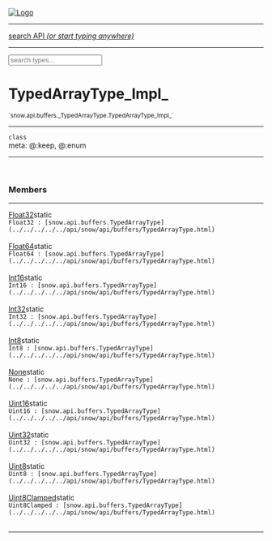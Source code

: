 
[![Logo](../../../../../images/logo.png)](../../../../../api/index.html)

<hr/>
<a href="#" id="search_bar" onclick="return;"><div> search API <em>(or start typing anywhere)</em> </div></a>
<hr/>

<script src="../../../../../js/omnibar.js"> </script>
<link rel="stylesheet" type="text/css" href="../../../../../css/omnibar.css" media="all">

<div id="omnibar"> <a href="#" onclick="return" id="omnibar_close"></a> <input id="omnibar_text" type="text" placeholder="search types..."></input></div>
<script  id="typelist" data-relpath="../../../../../" data-types="snow.App,snow.AppFixedTimestep,snow.Snow,snow._Snow.Core,snow.api.Debug,snow.api.DebugError,snow.api.File,snow.api.FileHandle,snow.api.FileSeek,snow.api.Libs,snow.api.Promise,snow.api.PromiseError,snow.api.PromiseState,snow.api.Promises,snow.api.Timer,snow.api._Debug.LogError,snow.api._File.FileHandle_Impl_,snow.api._File.FileSeek_Impl_,snow.api._Promise.PromiseState_Impl_,snow.api.buffers.ArrayBuffer,snow.api.buffers.ArrayBufferIO,snow.api.buffers.ArrayBufferView,snow.api.buffers.Float32Array,snow.api.buffers.Float64Array,snow.api.buffers.Int16Array,snow.api.buffers.Int32Array,snow.api.buffers.Int8Array,snow.api.buffers.TAError,snow.api.buffers.TypedArrayType,snow.api.buffers.Uint16Array,snow.api.buffers.Uint32Array,snow.api.buffers.Uint8Array,snow.api.buffers.Uint8ClampedArray,snow.api.buffers._ArrayBuffer.ArrayBuffer_Impl_,snow.api.buffers._Float32Array.Float32Array_Impl_,snow.api.buffers._Float64Array.Float64Array_Impl_,snow.api.buffers._Int16Array.Int16Array_Impl_,snow.api.buffers._Int32Array.Int32Array_Impl_,snow.api.buffers._Int8Array.Int8Array_Impl_,snow.api.buffers._TypedArrayType.TypedArrayType_Impl_,snow.api.buffers._Uint16Array.Uint16Array_Impl_,snow.api.buffers._Uint32Array.Uint32Array_Impl_,snow.api.buffers._Uint8Array.Uint8Array_Impl_,snow.api.buffers._Uint8ClampedArray.Uint8ClampedArray_Impl_,snow.core.native.Core,snow.core.native._Core.StaticSnow,snow.core.native.assets.Assets,snow.core.native.assets._Assets.NativeAudioDataBlob,snow.core.native.assets._Assets.NativeAudioDataInfo,snow.core.native.assets._Assets.NativeAudioInfo,snow.core.native.audio.Audio,snow.core.native.audio.Sound,snow.core.native.input.Input,snow.core.native.io.IO,snow.core.native.window.Windowing,snow.modules.interfaces.Assets,snow.modules.interfaces.Audio,snow.modules.interfaces.IO,snow.modules.interfaces.Input,snow.modules.interfaces.Windowing,snow.modules.openal.AL,snow.modules.openal.ALC,snow.modules.openal.ALHelper,snow.modules.openal.Audio,snow.modules.openal.Context,snow.modules.openal.Device,snow.modules.openal.Sound,snow.modules.openal._AL.Context_Impl_,snow.modules.openal._AL.Device_Impl_,snow.modules.openal.sound.ALSound,snow.modules.openal.sound.ALStream,snow.modules.openal.sound.Sound,snow.modules.opengl.GL,snow.modules.opengl.GLActiveInfo,snow.modules.opengl.GLBuffer,snow.modules.opengl.GLContextAttributes,snow.modules.opengl.GLFramebuffer,snow.modules.opengl.GLProgram,snow.modules.opengl.GLRenderbuffer,snow.modules.opengl.GLShader,snow.modules.opengl.GLTexture,snow.modules.opengl.GLUniformLocation,snow.modules.opengl.native.GL,snow.modules.opengl.native.GLActiveInfo,snow.modules.opengl.native.GLBO,snow.modules.opengl.native.GLBuffer,snow.modules.opengl.native.GLContextAttributes,snow.modules.opengl.native.GLFBO,snow.modules.opengl.native.GLFramebuffer,snow.modules.opengl.native.GLObject,snow.modules.opengl.native.GLPO,snow.modules.opengl.native.GLProgram,snow.modules.opengl.native.GLRBO,snow.modules.opengl.native.GLRenderbuffer,snow.modules.opengl.native.GLSO,snow.modules.opengl.native.GLShader,snow.modules.opengl.native.GLShaderPrecisionFormat,snow.modules.opengl.native.GLTO,snow.modules.opengl.native.GLTexture,snow.modules.opengl.native.GLUniformLocation,snow.modules.opengl.native.GL_FFI,snow.modules.opengl.native._GL.GLBuffer_Impl_,snow.modules.opengl.native._GL.GLFramebuffer_Impl_,snow.modules.opengl.native._GL.GLProgram_Impl_,snow.modules.opengl.native._GL.GLRenderbuffer_Impl_,snow.modules.opengl.native._GL.GLShader_Impl_,snow.modules.opengl.native._GL.GLTexture_Impl_,snow.modules.opengl.native._GL.GLUniformLocation_Impl_,snow.modules.sdl.ControllerEventType,snow.modules.sdl.Input,snow.modules.sdl.KeyEventType,snow.modules.sdl.ModValue,snow.modules.sdl.MouseEventType,snow.modules.sdl.TouchEventType,snow.modules.sdl.Windowing,snow.modules.sdl._Input.ControllerEventType_Impl_,snow.modules.sdl._Input.KeyEventType_Impl_,snow.modules.sdl._Input.ModValue_Impl_,snow.modules.sdl._Input.MouseEventType_Impl_,snow.modules.sdl._Input.TouchEventType_Impl_,snow.system.assets.Asset,snow.system.assets.AssetBytes,snow.system.assets.AssetImage,snow.system.assets.AssetJSON,snow.system.assets.AssetText,snow.system.assets.Assets,snow.system.assets._Assets.AssetsModule,snow.system.audio.Audio,snow.system.audio.AudioModule,snow.system.audio.Sound,snow.system.input.Input,snow.system.input.Keycodes,snow.system.input.MapIntBool,snow.system.input.MapIntFloat,snow.system.input.Scancodes,snow.system.input._Input.InputModule,snow.system.io.IO,snow.system.io._IO.IOModule,snow.system.module.Assets,snow.system.module.Audio,snow.system.module.IO,snow.system.module.Input,snow.system.module.Sound,snow.system.module.Windowing,snow.system.window.Window,snow.system.window.Windowing,snow.system.window._Windowing.WindowHandleMap,snow.system.window._Windowing.WindowingModule,snow.types.AppConfig,snow.types.AppConfigNative,snow.types.AppConfigWeb,snow.types.Asset,snow.types.AssetBytes,snow.types.AssetImage,snow.types.AssetJSON,snow.types.AssetText,snow.types.AssetType,snow.types.AudioDataBlob,snow.types.AudioDataInfo,snow.types.AudioFormatType,snow.types.AudioHandle,snow.types.AudioInfo,snow.types.DisplayMode,snow.types.Error,snow.types.FileEvent,snow.types.FileEventType,snow.types.FileFilter,snow.types.GamepadDeviceEventType,snow.types.IODataOptions,snow.types.ImageInfo,snow.types.InputEvent,snow.types.InputEventType,snow.types.Key,snow.types.ModState,snow.types.OpenGLProfile,snow.types.Platform,snow.types.RenderConfig,snow.types.RenderConfigOpenGL,snow.types.Scan,snow.types.SnowConfig,snow.types.SystemEvent,snow.types.SystemEventType,snow.types.TextEventType,snow.types.WindowConfig,snow.types.WindowEvent,snow.types.WindowEventType,snow.types.WindowHandle,snow.types.WindowingConfig,snow.types._Types.AssetType_Impl_,snow.types._Types.AudioFormatType_Impl_,snow.types._Types.FileEventType_Impl_,snow.types._Types.GamepadDeviceEventType_Impl_,snow.types._Types.InputEventType_Impl_,snow.types._Types.OpenGLProfile_Impl_,snow.types._Types.Platform_Impl_,snow.types._Types.SystemEventType_Impl_,snow.types._Types.TextEventType_Impl_,snow.types._Types.WindowEventType_Impl_"></script>


<h1>TypedArrayType_Impl_</h1>
<small>`snow.api.buffers._TypedArrayType.TypedArrayType_Impl_`</small>



<hr/>

`class`<br/><span class="meta">
meta: @:keep, @:enum</span>

<hr/>


&nbsp;
&nbsp;




<h3>Members</h3> <hr/><span class="member apipage">
                <a name="Float32"><a class="lift" href="#Float32">Float32</a></a><span class="inline-block static">static</span><div class="clear"></div>
                <code class="signature apipage">Float32 : [snow.api.buffers.TypedArrayType](../../../../../api/snow/api/buffers/TypedArrayType.html)</code><br/></span>
            <span class="small_desc_flat"></span><br/><span class="member apipage">
                <a name="Float64"><a class="lift" href="#Float64">Float64</a></a><span class="inline-block static">static</span><div class="clear"></div>
                <code class="signature apipage">Float64 : [snow.api.buffers.TypedArrayType](../../../../../api/snow/api/buffers/TypedArrayType.html)</code><br/></span>
            <span class="small_desc_flat"></span><br/><span class="member apipage">
                <a name="Int16"><a class="lift" href="#Int16">Int16</a></a><span class="inline-block static">static</span><div class="clear"></div>
                <code class="signature apipage">Int16 : [snow.api.buffers.TypedArrayType](../../../../../api/snow/api/buffers/TypedArrayType.html)</code><br/></span>
            <span class="small_desc_flat"></span><br/><span class="member apipage">
                <a name="Int32"><a class="lift" href="#Int32">Int32</a></a><span class="inline-block static">static</span><div class="clear"></div>
                <code class="signature apipage">Int32 : [snow.api.buffers.TypedArrayType](../../../../../api/snow/api/buffers/TypedArrayType.html)</code><br/></span>
            <span class="small_desc_flat"></span><br/><span class="member apipage">
                <a name="Int8"><a class="lift" href="#Int8">Int8</a></a><span class="inline-block static">static</span><div class="clear"></div>
                <code class="signature apipage">Int8 : [snow.api.buffers.TypedArrayType](../../../../../api/snow/api/buffers/TypedArrayType.html)</code><br/></span>
            <span class="small_desc_flat"></span><br/><span class="member apipage">
                <a name="None"><a class="lift" href="#None">None</a></a><span class="inline-block static">static</span><div class="clear"></div>
                <code class="signature apipage">None : [snow.api.buffers.TypedArrayType](../../../../../api/snow/api/buffers/TypedArrayType.html)</code><br/></span>
            <span class="small_desc_flat"></span><br/><span class="member apipage">
                <a name="Uint16"><a class="lift" href="#Uint16">Uint16</a></a><span class="inline-block static">static</span><div class="clear"></div>
                <code class="signature apipage">Uint16 : [snow.api.buffers.TypedArrayType](../../../../../api/snow/api/buffers/TypedArrayType.html)</code><br/></span>
            <span class="small_desc_flat"></span><br/><span class="member apipage">
                <a name="Uint32"><a class="lift" href="#Uint32">Uint32</a></a><span class="inline-block static">static</span><div class="clear"></div>
                <code class="signature apipage">Uint32 : [snow.api.buffers.TypedArrayType](../../../../../api/snow/api/buffers/TypedArrayType.html)</code><br/></span>
            <span class="small_desc_flat"></span><br/><span class="member apipage">
                <a name="Uint8"><a class="lift" href="#Uint8">Uint8</a></a><span class="inline-block static">static</span><div class="clear"></div>
                <code class="signature apipage">Uint8 : [snow.api.buffers.TypedArrayType](../../../../../api/snow/api/buffers/TypedArrayType.html)</code><br/></span>
            <span class="small_desc_flat"></span><br/><span class="member apipage">
                <a name="Uint8Clamped"><a class="lift" href="#Uint8Clamped">Uint8Clamped</a></a><span class="inline-block static">static</span><div class="clear"></div>
                <code class="signature apipage">Uint8Clamped : [snow.api.buffers.TypedArrayType](../../../../../api/snow/api/buffers/TypedArrayType.html)</code><br/></span>
            <span class="small_desc_flat"></span><br/>



<hr/>

&nbsp;
&nbsp;
&nbsp;
&nbsp;